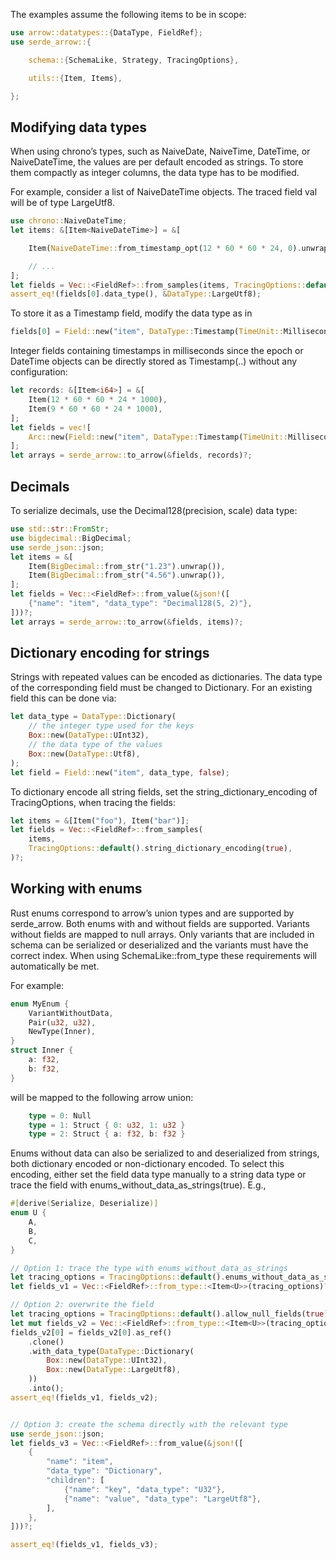 The examples assume the following items to be in scope:

```rust
use arrow::datatypes::{DataType, FieldRef};
use serde_arrow::{

    schema::{SchemaLike, Strategy, TracingOptions},

    utils::{Item, Items},

};
```

## Modifying data types

When using chrono’s types, such as NaiveDate, NaiveTime, DateTime<Utc>, or NaiveDateTime, the values are per default encoded as strings. To store them compactly as integer columns, the data type has to be modified.

For example, consider a list of NaiveDateTime objects. The traced field val will be of type LargeUtf8.

```rust
use chrono::NaiveDateTime;
let items: &[Item<NaiveDateTime>] = &[

    Item(NaiveDateTime::from_timestamp_opt(12 * 60 * 60 * 24, 0).unwrap()),

    // ...
];
let fields = Vec::<FieldRef>::from_samples(items, TracingOptions::default())?;
assert_eq!(fields[0].data_type(), &DataType::LargeUtf8);
```

To store it as a Timestamp field, modify the data type as in

```rust
fields[0] = Field::new("item", DataType::Timestamp(TimeUnit::Millisecond, None), false);
```

Integer fields containing timestamps in milliseconds since the epoch or DateTime<Utc> objects can be directly stored as Timestamp(..) without any configuration:

```rust
let records: &[Item<i64>] = &[
    Item(12 * 60 * 60 * 24 * 1000),
    Item(9 * 60 * 60 * 24 * 1000),
];
let fields = vec![
    Arc::new(Field::new("item", DataType::Timestamp(TimeUnit::Millisecond, None), false)),
];
let arrays = serde_arrow::to_arrow(&fields, records)?;
```

## Decimals

To serialize decimals, use the Decimal128(precision, scale) data type:

```rust
use std::str::FromStr;
use bigdecimal::BigDecimal;
use serde_json::json;
let items = &[
    Item(BigDecimal::from_str("1.23").unwrap()),
    Item(BigDecimal::from_str("4.56").unwrap()),
];
let fields = Vec::<FieldRef>::from_value(&json!([
    {"name": "item", "data_type": "Decimal128(5, 2)"},
]))?;
let arrays = serde_arrow::to_arrow(&fields, items)?;
```

## Dictionary encoding for strings

Strings with repeated values can be encoded as dictionaries. The data type of the corresponding field must be changed to Dictionary.
For an existing field this can be done via:

```rust
let data_type = DataType::Dictionary(
    // the integer type used for the keys
    Box::new(DataType::UInt32),
    // the data type of the values
    Box::new(DataType::Utf8),
);
let field = Field::new("item", data_type, false);
```
To dictionary encode all string fields, set the string_dictionary_encoding of TracingOptions, when tracing the fields:

```rust
let items = &[Item("foo"), Item("bar")];
let fields = Vec::<FieldRef>::from_samples(
    items,
    TracingOptions::default().string_dictionary_encoding(true),
)?;
```

## Working with enums

Rust enums correspond to arrow’s union types and are supported by serde_arrow. Both enums with and without fields are supported. Variants without fields are mapped to null arrays. Only variants that are included in schema can be serialized or deserialized and the variants must have the correct index. When using SchemaLike::from_type these requirements will automatically be met.

For example:

```rust
enum MyEnum {
    VariantWithoutData,
    Pair(u32, u32),
    NewType(Inner),
}
struct Inner {
    a: f32,
    b: f32,
}
```

will be mapped to the following arrow union:
```rust
    type = 0: Null
    type = 1: Struct { 0: u32, 1: u32 }
    type = 2: Struct { a: f32, b: f32 }
```

Enums without data can also be serialized to and deserialized from strings, both dictionary encoded or non-dictionary encoded. To select this encoding, either set the field data type manually to a string data type or trace the field with enums_without_data_as_strings(true). E.g.,

```rust
#[derive(Serialize, Deserialize)]
enum U {
    A,
    B,
    C,
}

// Option 1: trace the type with enums_without_data_as_strings
let tracing_options = TracingOptions::default().enums_without_data_as_strings(true);
let fields_v1 = Vec::<FieldRef>::from_type::<Item<U>>(tracing_options)?;

// Option 2: overwrite the field
let tracing_options = TracingOptions::default().allow_null_fields(true);
let mut fields_v2 = Vec::<FieldRef>::from_type::<Item<U>>(tracing_options)?;
fields_v2[0] = fields_v2[0].as_ref()
    .clone()
    .with_data_type(DataType::Dictionary(
        Box::new(DataType::UInt32),
        Box::new(DataType::LargeUtf8),
    ))
    .into();
assert_eq!(fields_v1, fields_v2);


// Option 3: create the schema directly with the relevant type
use serde_json::json;
let fields_v3 = Vec::<FieldRef>::from_value(&json!([
    {
        "name": "item",
        "data_type": "Dictionary",
        "children": [
            {"name": "key", "data_type": "U32"},
            {"name": "value", "data_type": "LargeUtf8"},
        ],
    },
]))?;

assert_eq!(fields_v1, fields_v3);
```
